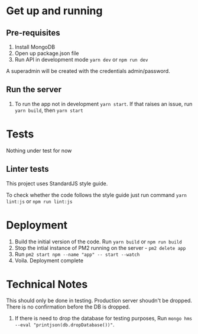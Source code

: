 # Get up and running

## Pre-requisites

1. Install MongoDB
2. Open up package.json file
2. Run API in development mode `yarn dev` or `npm run dev`


A superadmin will be created with the credentials admin/password.

## Run the server

1. To run the app not in development `yarn start`. If that raises an issue, run `yarn build`, then `yarn start`


# Tests

Nothing under test for now

## Linter tests

This project uses StandardJS style guide.

To check whether the code follows the style guide just run command `yarn lint:js` or `npm run lint:js`

# Deployment

1. Build the initial version of the code. Run `yarn build` or `npm run build`
2. Stop the intial instance of PM2 running on the server - `pm2 delete app`
2. Run `pm2 start npm --name "app" -- start --watch`
4. Voila. Deployment complete

# Technical Notes

This should only be done in testing. Production server shoudn't be dropped. There is no confirmation before the DB is dropped.
1. If there is need to drop the database for testing purposes, Run `mongo hms --eval "printjson(db.dropDatabase())"`.

